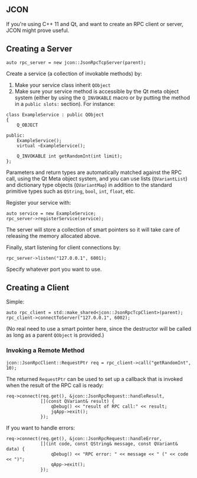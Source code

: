 ## JCON

If you're using C++ 11 and Qt, and want to create an RPC client or server, JCON
might prove useful.


## Creating a Server

```
auto rpc_server = new jcon::JsonRpcTcpServer(parent);
```

Create a service (a collection of invokable methods) by:

1. Make your service class inherit `QObject`
2. Make sure your service method is accessible by the Qt meta object system
   (either by using the `Q_INVOKABLE` macro or by putting the method in a
   `public slots:` section). For instance:

```
class ExampleService : public QObject
{
    Q_OBJECT

public:
    ExampleService();
    virtual ~ExampleService();

    Q_INVOKABLE int getRandomInt(int limit);
};
```

Parameters and return types are automatically matched against the RPC call,
using the Qt Meta object system, and you can use lists (`QVariantList`) and
dictionary type objects (`QVariantMap`) in addition to the standard primitive
types such as `QString`, `bool`, `int`, `float`, etc.

Register your service with:

```
auto service = new ExampleService;
rpc_server->registerService(service);
```

The server will store a collection of smart pointers so it will take care of
releasing the memory allocated above.

Finally, start listening for client connections by:

```
rpc_server->listen("127.0.0.1", 6001);
```

Specify whatever port you want to use.


## Creating a Client

Simple:

```
auto rpc_client = std::make_shared<jcon::JsonRpcTcpClient>(parent);
rpc_client->connectToServer("127.0.0.1", 6002);
```

(No real need to use a smart pointer here, since the destructor will be called
as long as a parent `QObject` is provided.)


### Invoking a Remote Method

```
jcon::JsonRpcClient::RequestPtr req = rpc_client->call("getRandomInt", 10);
```

The returned `RequestPtr` can be used to set up a callback that is invoked when
the result of the RPC call is ready:

```
req->connect(req.get(), &jcon::JsonRpcRequest::handleResult,
             [](const QVariant& result) {
                 qDebug() << "result of RPC call:" << result;
                 jqApp->exit();
             });
```

If you want to handle errors:

```
req->connect(req.get(), &jcon::JsonRpcRequest::handleError,
             [](int code, const QString& message, const QVariant& data) {
                 qDebug() << "RPC error: " << message << " (" << code << ")";
                 qApp->exit();
             });
```

